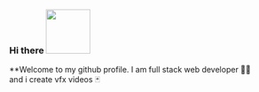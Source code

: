 ### Hi there <image src="https://giphy.com/embed/w1OBpBd7kJqHrJnJ13" width="80">


**Welcome to my github profile.
I am full stack web developer 🧑‍💻 <br>
and i create vfx videos 🃏

